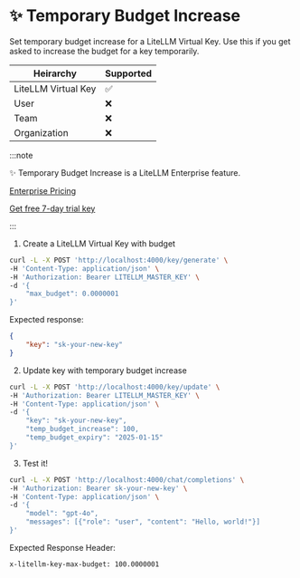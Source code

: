 # ✨ Temporary Budget Increase

Set temporary budget increase for a LiteLLM Virtual Key. Use this if you get asked to increase the budget for a key temporarily.


| Heirarchy | Supported | 
|-----------|-----------|
| LiteLLM Virtual Key | ✅ |
| User | ❌ |
| Team | ❌ |
| Organization | ❌ |

:::note

✨ Temporary Budget Increase is a LiteLLM Enterprise feature.

[Enterprise Pricing](https://www.litellm.ai/#pricing)

[Get free 7-day trial key](https://www.litellm.ai/#trial)

:::


1. Create a LiteLLM Virtual Key with budget

```bash
curl -L -X POST 'http://localhost:4000/key/generate' \
-H 'Content-Type: application/json' \
-H 'Authorization: Bearer LITELLM_MASTER_KEY' \
-d '{
    "max_budget": 0.0000001
}'
```

Expected response:

```json
{
    "key": "sk-your-new-key"
}
```

2. Update key with temporary budget increase

```bash
curl -L -X POST 'http://localhost:4000/key/update' \
-H 'Authorization: Bearer LITELLM_MASTER_KEY' \
-H 'Content-Type: application/json' \
-d '{
    "key": "sk-your-new-key",
    "temp_budget_increase": 100, 
    "temp_budget_expiry": "2025-01-15"
}'
```

3. Test it! 

```bash
curl -L -X POST 'http://localhost:4000/chat/completions' \
-H 'Authorization: Bearer sk-your-new-key' \
-H 'Content-Type: application/json' \
-d '{
    "model": "gpt-4o",
    "messages": [{"role": "user", "content": "Hello, world!"}]
}'
```

Expected Response Header:

```
x-litellm-key-max-budget: 100.0000001
```


